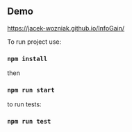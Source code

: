 ## Demo
https://jacek-wozniak.github.io/InfoGain/

To run project use:

### `npm install`
then
### `npm run start`

to run tests:
### `npm run test`
